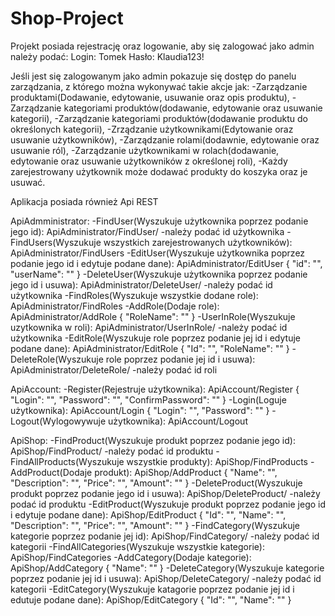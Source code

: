 # Shop-Project 

Projekt posiada rejestrację oraz logowanie, aby się zalogować jako admin należy podać:
Login: Tomek 
Hasło: Klaudia123!

Jeśli jest się zalogowanym jako admin pokazuje się dostęp do panelu zarządzania, z którego można wykonywać takie akcje jak:
-Zarządzanie produktami(Dodawanie, edytowanie, usuwanie oraz opis produktu),
-Zarządzanie kategoriami produktów(dodawanie, edytowanie oraz usuwanie kategorii),
-Zarządzanie kategoriami produktów(dodawanie produktu do określonych kategorii),
-Zrządzanie użytkownikami(Edytowanie oraz usuwanie użytkowników),
-Zarządzanie rolami(dodawnie, edytowanie oraz usuwanie ról),
-Zarządzanie użytkownikami w rolach(dodawanie, edytowanie oraz usuwanie użytkowników z określonej roli),
-Każdy zarejestrowany użytkownik może dodawać produkty do koszyka oraz je usuwać.

Aplikacja posiada również Api REST

ApiAdmministrator:
-FindUser(Wyszukuje użytkownika poprzez podanie jego id): ApiAdministrator/FindUser/ -należy podać id użytkownika
-FindUsers(Wyszukuje wszystkich zarejestrowanych użytkowników): ApiAdministrator/FindUsers
-EditUser(Wyszukuje użytkownika poprzez podanie jego id i edytuje podane dane): ApiAdministrator/EditUser
{
    "id": "",
    "userName": ""
}
-DeleteUser(Wyszukuje użytkownika poprzez podanie jego id i usuwa): ApiAdministrator/DeleteUser/ -należy podać id użytkownika
-FindRoles(Wyszukuje wszystkie dodane role): ApiAdministrator/FindRoles
-AddRole(Dodaje role): ApiAdministrator/AddRole
{
    "RoleName": ""
}
-UserInRole(Wyszukuje uzytkownika w roli): ApiAdministrator/UserInRole/ -należy podać id użytkownika
-EditRole(Wyszukuje role poprzez podanie jej id i edytuje podane dane): ApiAdministrator/EditRole
{
    "Id": "",
    "RoleName": ""
}
-DeleteRole(Wyszukuje role poprzez podanie jej id i usuwa): ApiAdministrator/DeleteRole/ -należy podać id roli

ApiAccount:
-Register(Rejestruje użytkownika): ApiAccount/Register
{
    "Login": "",
    "Password": "",
    "ConfirmPassword": ""
}
-Login(Loguje użytkownika): ApiAccount/Login
{
    "Login": "",
    "Password": ""
}
-Logout(Wylogowywuje użytkownika): ApiAccount/Logout

ApiShop:
-FindProduct(Wyszukuje produkt poprzez podanie jego id): ApiShop/FindProduct/ -należy podać id produktu
-FindAllProducts(Wyszukuje wszystkie produkty): ApiShop/FindProducts
-AddProduct(Dodaje produkt): ApiShop/AddProduct
{
    "Name": "",
    "Description": "",
    "Price": "",
    "Amount": ""
}
-DeleteProduct(Wyszukuje produkt poprzez podanie jego id i usuwa): ApiShop/DeleteProduct/ -należy podać id produktu
-EditProduct(Wyszukuje produkt poprzez podanie jego id i edytuje podane dane): ApiShop/EditProduct
{
    "Id": "",
    "Name": "",
    "Description": "",
    "Price": "",
    "Amount": ""
}
-FindCategory(Wyszukuje kategorie poprzez podanie jej id): ApiShop/FindCategory/ -należy podać id kategorii
-FindAllCategories(Wyszukuje wszystkie kategorie): ApiShop/FindCategories
-AddCategory(Dodaje kategorie): ApiShop/AddCategory
{
    "Name": ""
}
-DeleteCategory(Wyszukuje kategorie poprzez podanie jej id i usuwa): ApiShop/DeleteCategory/ -należy podać id kategorii
-EditCategory(Wyszukuje katagorie poprzez podanie jej id i edutuje podane dane): ApiShop/EditCategory
{
    "Id": "",
    "Name": ""
}

